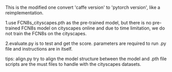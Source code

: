 This is the modified one convert 'caffe version' to 'pytorch version', like a reimplementation.

1.use FCN8s_cityscapes.pth as the pre-trained model, but there is no pre-trained FCN8s model on cityscapes online and due to time limitation, we do not train the FCN8s on the cityscapes.

2.evaluate.py is to test and get the score. parameters are required to run .py file and instructions are in itself.

tips:
align.py try to align the model structure between the model and .pth file
scripts are the must files to handle with the cityscapes datasets.
